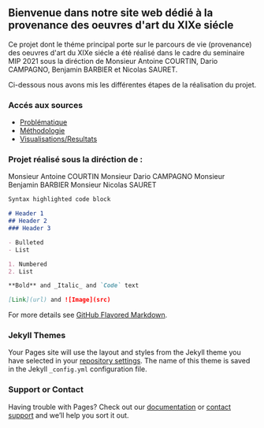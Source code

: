 ## Bienvenue dans notre site web dédié à la provenance des oeuvres d'art du XIXe siécle
Ce projet dont le théme principal porte sur le parcours de vie (provenance) des oeuvres d'art du XIXe siécle a été réalisé dans le cadre du seminaire MIP 2021 sous la diréction de Monsieur Antoine COURTIN, Dario CAMPAGNO, Benjamin BARBIER et Nicolas SAURET.

Ci-dessous nous avons mis les différentes étapes de la réalisation du projet. 
### Accés aux sources

- [Problématique](problematique.md)
- [Méthodologie](methodologie.md)
- [Visualisations/Resultats](visualisation.md)

### Projet réalisé sous la diréction de :
Monsieur Antoine COURTIN
Monsieur Dario CAMPAGNO
Monsieur Benjamin BARBIER
Monsieur Nicolas SAURET

```markdown
Syntax highlighted code block

# Header 1
## Header 2
### Header 3

- Bulleted
- List

1. Numbered
2. List

**Bold** and _Italic_ and `Code` text

[Link](url) and ![Image](src)
```

For more details see [GitHub Flavored Markdown](https://guides.github.com/features/mastering-markdown/).

### Jekyll Themes

Your Pages site will use the layout and styles from the Jekyll theme you have selected in your [repository settings](https://github.com/Zale-14/PROVENANCE_DES_OEUVRES/settings/pages). The name of this theme is saved in the Jekyll `_config.yml` configuration file.

### Support or Contact

Having trouble with Pages? Check out our [documentation](https://docs.github.com/categories/github-pages-basics/) or [contact support](https://support.github.com/contact) and we’ll help you sort it out.
